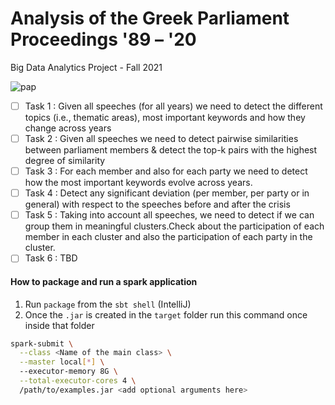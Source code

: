 # Analysis of the Greek Parliament Proceedings '89 – '20
Big Data Analytics Project - Fall 2021 

![pap](https://thesocialist.gr/wp-content/uploads/2021/06/papandreou3_2306.jpg)
</hr>

* [ ] Task 1 : Given all speeches (for all years) we need to detect the different topics (i.e., thematic areas), most important keywords and how they change across years
* [ ] Task 2 : Given all speeches we need to detect pairwise similarities between parliament members & detect the top-k pairs with the highest degree of similarity
* [ ] Task 3 : For each member and also for each party we need to detect how the most important keywords evolve across years.
* [ ] Task 4 : Detect any significant deviation (per member, per party or in general) with respect to the speeches before and after the crisis
* [ ] Task 5 : Taking into account all speeches, we need to detect if we can group them in meaningful clusters.Check about the participation of each member in each cluster and    also the participation of each party in the cluster.
* [ ] Task 6 : TBD

</hr>

#### How to package and run a spark application

1. Run ``` package ``` from the ``` sbt shell ``` (IntelliJ)
2. Once the ``` .jar ``` is created in the ``` target ``` folder run this command once inside that folder
```bash
spark-submit \
  --class <Name of the main class> \
  --master local[*] \  
  --executor-memory 8G \
  --total-executor-cores 4 \
  /path/to/examples.jar <add optional arguments here>
```
